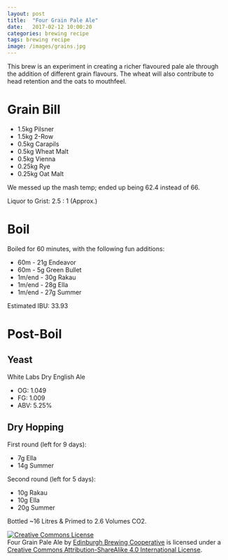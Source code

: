 ```yaml
---
layout: post
title:  "Four Grain Pale Ale"
date:   2017-02-12 10:00:20
categories: brewing recipe
tags: brewing recipe
image: /images/grains.jpg
---
```


This brew is an experiment in creating a richer flavoured pale ale through the addition of different grain flavours. The wheat will also contribute to head retention and the oats to mouthfeel.

Grain Bill
==========

- 1.5kg Pilsner
- 1.5kg 2-Row
- 0.5kg Carapils
- 0.5kg Wheat Malt
- 0.5kg Vienna
- 0.25kg Rye
- 0.25kg Oat Malt

We messed up the mash temp; ended up being 62.4 instead of 66.

Liquor to Grist: 2.5 : 1 (Approx.)

Boil
====

Boiled for 60 minutes, with the following fun additions:

- 60m - 21g Endeavor
- 60m - 5g Green Bullet
- 1m/end - 30g Rakau
- 1m/end - 28g Ella
- 1m/end - 27g Summer

Estimated IBU: 33.93

Post-Boil
=========

Yeast
-----

White Labs Dry English Ale

- OG: 1.049
- FG: 1.009
- ABV: 5.25%

Dry Hopping
-----------

First round (left for 9 days):
- 7g Ella
- 14g Summer

Second round (left for 5 days):
- 10g Rakau
- 10g Ella
- 20g Summer

Bottled ~16 Litres & Primed to 2.6 Volumes CO2.

<a rel="license" href="http://creativecommons.org/licenses/by-sa/4.0/"><img alt="Creative Commons License" style="border-width:0" src="https://i.creativecommons.org/l/by-sa/4.0/88x31.png" /></a><br /><span xmlns:dct="http://purl.org/dc/terms/" href="http://purl.org/dc/dcmitype/Text" property="dct:title" rel="dct:type">Four Grain Pale Ale</span> by <a xmlns:cc="http://creativecommons.org/ns#" href="https://edinburgh-brewing-cooperative.github.io" property="cc:attributionName" rel="cc:attributionURL">Edinburgh Brewing Cooperative</a> is licensed under a <a rel="license" href="http://creativecommons.org/licenses/by-sa/4.0/">Creative Commons Attribution-ShareAlike 4.0 International License</a>.
